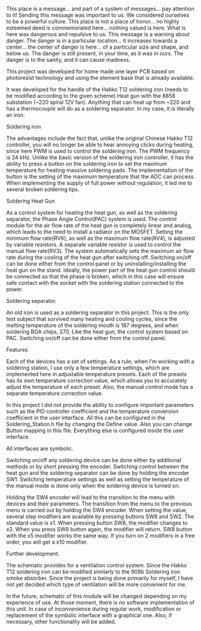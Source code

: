 This place is a message... and part of a system of messages... pay attention to it!
Sending this message was important to us. We considered ourselves to be a powerful culture.
This place is not a place of honor... no highly esteemed deed is commemorated here... nothing valued is here.
What is here was dangerous and repulsive to us. This message is a warning about danger.
The danger is in a particular location... it increases towards a center... the center of danger is here... of a particular size and shape, and below us.
The danger is still present, in your time, as it was in ours.
The danger is to the sanity, and it can cause madness.

This project was developed for home made one layer PCB based on photoresist technology and using the element base that is already available.

It was developed for the handle of the Hakko T12 soldering iron (needs to be modified according to the given scheme) Heat gun with the 8858 substation (~220 spiral 12V fan). Anything that can heat up from ~220 and has a thermocouple will do as a soldering separator. In my case, it is literally an iron.

Soldering iron

The advantages include the fact that, unlike the original Chinese Hakko T12 controller, you will no longer be able to hear annoying clicks during heating, since here PWM is used to control the soldering iron. The PWM frequency is 24 kHz. Unlike the basic version of the soldering iron controller, it has the ability to press a button on the soldering iron to set the maximum temperature for heating massive soldering pads. The implementation of the button is the setting of the maximum temperature that the ADC can process. When implementing the supply of full power without regulation, it led me to several broken soldering tips.

Soldering Heat Gun

As a control system for heating the heat gun, as well as the soldering separator, the Phase Angle Control(PAC) system is used. The control module for the air flow rate of the heat gun is completely linear and analog, which leads to the need to install a radiator on the MOSFET. Setting the minimum flow rate(RV6), as well as the maximum flow rate(RV4), is adjusted by variable resistors. A separate variable resistor is used to control the manual flow rate(RV3). The system automatically sets the maximum air flow rate during the cooling of the heat gun after switching off. Switching on/off can be done either from the control panel or by uninstalling/installing the heat gun on the stand. Ideally, the power part of the heat gun control should be connected so that the phase is broken, which in this case will ensure safe contact with the socket with the soldering station connected to the power.


Soldering separator.

An old iron is used as a soldering separator in this project. This is the only test subject that survived many heating and cooling cycles, since the melting temperature of the soldering mouth is 187 degrees, and when soldering BGA chips, 270. Like the heat gun, the control system based on PAC. Switching on/off can be done either from the control panel.

Features

Each of the devices has a set of settings. As a rule, when I’m working with a soldering station, I use only a few temperature settings, which are implemented here in adjustable temperature presets. Each of the presets has its own temperature correction value, which allows you to accurately adjust the temperature of each preset. Also, the manual control mode has a separate temperature correction value.

In this project I did not provide the ability to configure important parameters such as the PID controller coefficient and the temperature conversion coefficient in the user interface. All this can be configured in the Soldering_Station.h file by changing the Define value. Also you can change Button mapping in this file. Everything else is configured inside the user interface.

All interfaces are symbolic.

Switching on/off any soldering device can be done either by additional methods or by short pressing the encoder. Switching control between the heat gun and the soldering separator can be done by holding the encoder SW1. Switching temperature settings as well as setting the temperature of the manual mode is done only when the soldering device is turned on.

Holding the SW4 encoder will lead to the transition to the menu with devices and their parameters. The transition from the menu to the previous menu is carried out by holding the SW4 encoder. When setting the value, several step modifiers are available by pressing buttons SW8 and SW2. The standard value is x1. When pressing button SW8, the modifier changes to x2. When you press SW8 button again, the modifier will return. SW8 button with the x5 modifier works the same way. If you turn on 2 modifiers in a free order, you will get a x10 modifier.

Further development.

The schematic provides for a ventilation control system. Since the Hakko T12 soldering iron can be modified similarly to the 908b Soldering iron smoke absorber. Since the project is being done primarily for myself, I have not yet decided which type of ventilation will be more convenient for me.

In the future, schematic of this module will be changed depending on my experience of use. At those moment, there is no software implementation of this unit.
In case of inconvenience during regular work, modification or replacement of the symbolic interface with a graphical one.
Also, if necessary, other functionality will be added.


